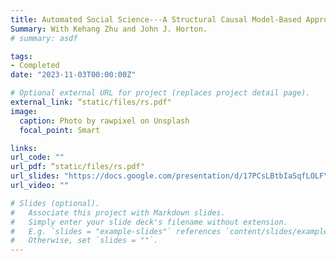 ```yaml
---
title: Automated Social Science---A Structural Causal Model-Based Approach
Summary: With Kehang Zhu and John J. Horton.
# summary: asdf

tags:
- Completed
date: "2023-11-03T00:00:00Z"

# Optional external URL for project (replaces project detail page).
external_link: “static/files/rs.pdf"
image:
  caption: Photo by rawpixel on Unsplash
  focal_point: Smart

links:
url_code: ""
url_pdf: “static/files/rs.pdf"
url_slides: "https://docs.google.com/presentation/d/17PCsLBtbIaSqfLOLFYEHk1HqWk0URfGiM0WSs4JKje0/edit#slide=id.g2958483ff8f_0_3"
url_video: ""

# Slides (optional).
#   Associate this project with Markdown slides.
#   Simply enter your slide deck's filename without extension.
#   E.g. `slides = "example-slides"` references `content/slides/example-slides.md`.
#   Otherwise, set `slides = ""`.
---
```

